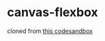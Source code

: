 # canvas-flexbox
cloned from [this codesandbox](https://codesandbox.io/s/2e9sp?file=/src/lib/core/Layer.ts)

